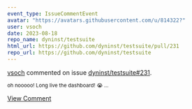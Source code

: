 ```yaml
---
event_type: IssueCommentEvent
avatar: "https://avatars.githubusercontent.com/u/814322?"
user: vsoch
date: 2023-08-18
repo_name: dyninst/testsuite
html_url: https://github.com/dyninst/testsuite/pull/231
repo_url: https://github.com/dyninst/testsuite
---
```


<a href='https://github.com/vsoch' target='_blank'>vsoch</a> commented on issue <a href='https://github.com/dyninst/testsuite/pull/231' target='_blank'>dyninst/testsuite#231</a>.

<small>oh nooooo! Long live the dashboard! :sob: ...</small>

<a href='https://github.com/dyninst/testsuite/pull/231' target='_blank'>View Comment</a>